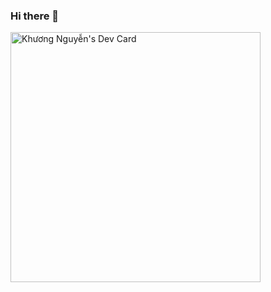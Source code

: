 ### Hi there 👋
<a href="https://app.daily.dev/heyyolo"><img src="https://github.com/NguyenDangKhuong/blob/master/devcard.svg" width="400" alt="Khương Nguyễn's Dev Card"/></a>
<!--
**NguyenDangKhuong/NguyenDangKhuong** is a ✨ _special_ ✨ repository because its `README.md` (this file) appears on your GitHub profile.

Here are some ideas to get you started:

- 🔭 I’m currently working on ...
- 🌱 I’m currently learning ...
- 👯 I’m looking to collaborate on ...
- 🤔 I’m looking for help with ...
- 💬 Ask me about ...
- 📫 How to reach me: ...
- 😄 Pronouns: ...
- ⚡ Fun fact: ...
-->
